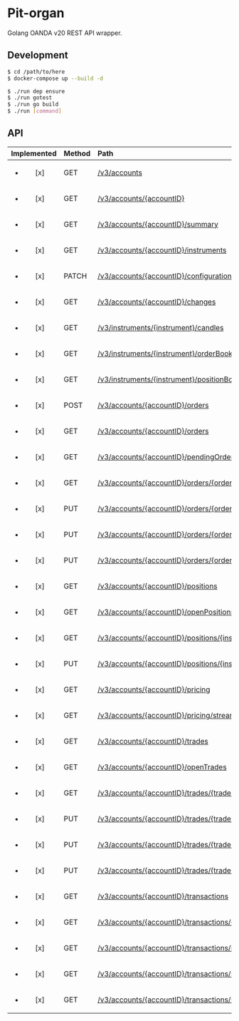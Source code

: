 # Pit-organ

Golang OANDA v20 REST API wrapper.

## Development

```sh
$ cd /path/to/here
$ docker-compose up --build -d

$ ./run dep ensure
$ ./run gotest
$ ./run go build
$ ./run [command]
```

## API

| Implemented             | Method | Path                                                                                                                                                               |
| :---------------------: | :----- | :----------------------------------------------------------------------------------------------------------------------------------------------------------------- |
| <ul><li>[x] </li></ul>  | GET    | [/v3/accounts](https://godoc.org/github.com/hayatochiri/pit-organ#ReceiverAccounts.Get)                                                                            |
| <ul><li>[x] </li></ul>  | GET    | [/v3/accounts/{accountID}](https://godoc.org/github.com/hayatochiri/pit-organ#ReceiverAccountID.Get)                                                               |
| <ul><li>[x] </li></ul>  | GET    | [/v3/accounts/{accountID}/summary](https://godoc.org/github.com/hayatochiri/pit-organ#ReceiverAccountSummary.Get)                                                  |
| <ul><li>[x] </li></ul>  | GET    | [/v3/accounts/{accountID}/instruments](https://godoc.org/github.com/hayatochiri/pit-organ#ReceiverAccountInstruments.Get)                                          |
| <ul><li>[x] </li></ul>  | PATCH  | [/v3/accounts/{accountID}/configuration](https://godoc.org/github.com/hayatochiri/pit-organ#ReceiverAccountConfiguration.Patch)                                    |
| <ul><li>[x] </li></ul>  | GET    | [/v3/accounts/{accountID}/changes](https://godoc.org/github.com/hayatochiri/pit-organ#ReceiverAccountChanges.Get)                                                  |
| <ul><li>[x] </li></ul>  | GET    | [/v3/instruments/{instrument}/candles](https://godoc.org/github.com/hayatochiri/pit-organ#ReceiverInstrumentCandles.Get)                                           |
| <ul><li>[x] </li></ul>  | GET    | [/v3/instruments/{instrument}/orderBook](https://godoc.org/github.com/hayatochiri/pit-organ#ReceiverInstrumentOrderBook.Get)                                       |
| <ul><li>[x] </li></ul>  | GET    | [/v3/instruments/{instrument}/positionBook](https://godoc.org/github.com/hayatochiri/pit-organ#ReceiverInstrumentPositionBook.Get)                                 |
| <ul><li>[x] </li></ul>  | POST   | [/v3/accounts/{accountID}/orders](https://godoc.org/github.com/hayatochiri/pit-organ#ReceiverOrders.Post)                                                          |
| <ul><li>[x] </li></ul>  | GET    | [/v3/accounts/{accountID}/orders](https://godoc.org/github.com/hayatochiri/pit-organ#ReceiverOrders.Get)                                                           |
| <ul><li>[x] </li></ul>  | GET    | [/v3/accounts/{accountID}/pendingOrders](https://godoc.org/github.com/hayatochiri/pit-organ#ReceiverPendingOrders.Get)                                             |
| <ul><li>[x] </li></ul>  | GET    | [/v3/accounts/{accountID}/orders/{orderSpecifier}](https://godoc.org/github.com/hayatochiri/pit-organ#ReceiverOrderSpecifier.Get)                                  |
| <ul><li>[x] </li></ul>  | PUT    | [/v3/accounts/{accountID}/orders/{orderSpecifier}](https://godoc.org/github.com/hayatochiri/pit-organ#ReceiverOrderSpecifier.Put)                                  |
| <ul><li>[x] </li></ul>  | PUT    | [/v3/accounts/{accountID}/orders/{orderSpecifier}/cancel](https://godoc.org/github.com/hayatochiri/pit-organ#ReceiverOrderSpecifierCancel.Put)                     |
| <ul><li>[x] </li></ul>  | PUT    | [/v3/accounts/{accountID}/orders/{orderSpecifier}/clientExtensions](https://godoc.org/github.com/hayatochiri/pit-organ#ReceiverOrderSpecifierClientExtensions.Put) |
| <ul><li>[x] </li></ul>  | GET    | [/v3/accounts/{accountID}/positions](https://godoc.org/github.com/hayatochiri/pit-organ#ReceiverPositions.Get)                                                     |
| <ul><li>[x] </li></ul>  | GET    | [/v3/accounts/{accountID}/openPositions](https://godoc.org/github.com/hayatochiri/pit-organ#ReceiverOpenPositions.Get)                                             |
| <ul><li>[x] </li></ul>  | GET    | [/v3/accounts/{accountID}/positions/{instrument}](https://godoc.org/github.com/hayatochiri/pit-organ#ReceiverPositionsInstrument.Get)                              |
| <ul><li>[x] </li></ul>  | PUT    | [/v3/accounts/{accountID}/positions/{instrument}/close](https://godoc.org/github.com/hayatochiri/pit-organ#ReceiverPositionsInstrumentClose.Put)                   |
| <ul><li>[x] </li></ul>  | GET    | [/v3/accounts/{accountID}/pricing](https://godoc.org/github.com/hayatochiri/pit-organ#ReceiverPricing.Get)                                                         |
| <ul><li>[x] </li></ul>  | GET    | [/v3/accounts/{accountID}/pricing/stream](https://godoc.org/github.com/hayatochiri/pit-organ#ReceiverPricingStream.Get)                                            |
| <ul><li>[x] </li></ul>  | GET    | [/v3/accounts/{accountID}/trades](https://godoc.org/github.com/hayatochiri/pit-organ#ReceiverTrades.Get)                                                           |
| <ul><li>[x] </li></ul>  | GET    | [/v3/accounts/{accountID}/openTrades](https://godoc.org/github.com/hayatochiri/pit-organ#ReceiverOpenTrades.Get)                                                   |
| <ul><li>[x] </li></ul>  | GET    | [/v3/accounts/{accountID}/trades/{tradeSpecifier}](https://godoc.org/github.com/hayatochiri/pit-organ#ReceiverTradeSpecifier.Get)                                  |
| <ul><li>[x] </li></ul>  | PUT    | [/v3/accounts/{accountID}/trades/{tradeSpecifier}/close](https://godoc.org/github.com/hayatochiri/pit-organ#ReceiverTradeSpecifierClose.Put)                       |
| <ul><li>[x] </li></ul>  | PUT    | [/v3/accounts/{accountID}/trades/{tradeSpecifier}/clientExtensions](https://godoc.org/github.com/hayatochiri/pit-organ#ReceiverTradeSpecifierClientExtensions.Put) |
| <ul><li>[x] </li></ul>  | PUT    | [/v3/accounts/{accountID}/trades/{tradeSpecifier}/orders](https://godoc.org/github.com/hayatochiri/pit-organ#ReceiverTradeSpecifierOrders.Put)                     |
| <ul><li>[x] </li></ul>  | GET    | [/v3/accounts/{accountID}/transactions](https://godoc.org/github.com/hayatochiri/pit-organ#ReceiverTransactions.Get)                                               |
| <ul><li>[x] </li></ul>  | GET    | [/v3/accounts/{accountID}/transactions/{transactionID}](https://godoc.org/github.com/hayatochiri/pit-organ#ReceiverTransactionID.Get)                              |
| <ul><li>[x] </li></ul>  | GET    | [/v3/accounts/{accountID}/transactions/idrange](https://godoc.org/github.com/hayatochiri/pit-organ#ReceiverTransactionsIdrange.Get)                                |
| <ul><li>[x] </li></ul>  | GET    | [/v3/accounts/{accountID}/transactions/sinceid](https://godoc.org/github.com/hayatochiri/pit-organ#ReceiverTransactionsSinceID.Get)                                |
| <ul><li>[x] </li></ul>  | GET    | [/v3/accounts/{accountID}/transactions/stream](https://godoc.org/github.com/hayatochiri/pit-organ#ReceiverTransactionsStream.Get)                                  |
